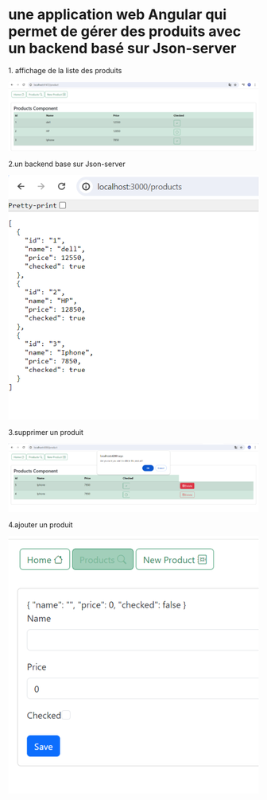 <h1>une application web Angular qui permet de gérer des produits avec un backend basé sur Json-server</h1>
<p>1. affichage de la liste des produits </p>
<img src="Capture/Capture.PNG" >
<p>2.un backend base sur Json-server </p>
<img src="Capture/Capture1.png" >
<p>3.supprimer un produit </p>
<img src="Capture/Capture2.png" >
<p>4.ajouter un produit </p>
<img src="Capture/Capture3.PNG" >
